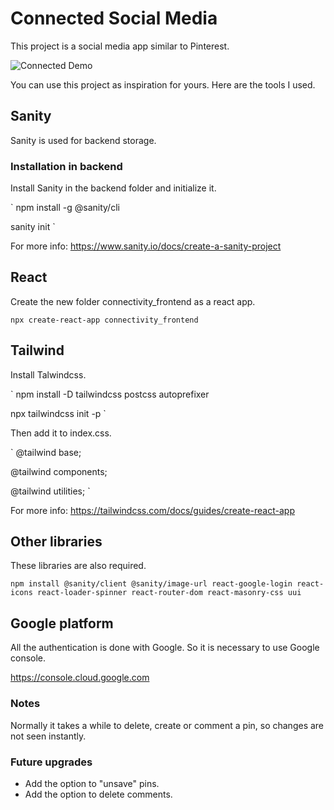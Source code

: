 # Connected Social Media

This project is a social media app similar to Pinterest.

![Connected Demo](https://user-images.githubusercontent.com/60159818/201227892-696aa222-c3dc-4026-9df0-432d5494ac90.JPG)

You can use this project as inspiration for yours. Here are the tools I used.

## Sanity

Sanity is used for backend storage.

### Installation in backend

Install Sanity in the backend folder and initialize it.

`
npm install -g @sanity/cli

sanity init
`

For more info: <https://www.sanity.io/docs/create-a-sanity-project>

## React

Create the new folder connectivity_frontend as a react app.

`
npx create-react-app connectivity_frontend
`

## Tailwind

Install Talwindcss.

`
npm install -D tailwindcss postcss autoprefixer

npx tailwindcss init -p
`

Then add it to index.css.

`
@tailwind base;

@tailwind components;

@tailwind utilities;
`

For more info: <https://tailwindcss.com/docs/guides/create-react-app>

## Other libraries

These libraries are also required.

`
npm install @sanity/client @sanity/image-url react-google-login react-icons react-loader-spinner react-router-dom react-masonry-css uui
`

## Google platform

All the authentication is done with Google. So it is necessary to use Google console.

<https://console.cloud.google.com>

### Notes

Normally it takes a while to delete, create or comment a pin, so changes are not seen instantly.

### Future upgrades

- Add the option to "unsave" pins.
- Add the option to delete comments.
